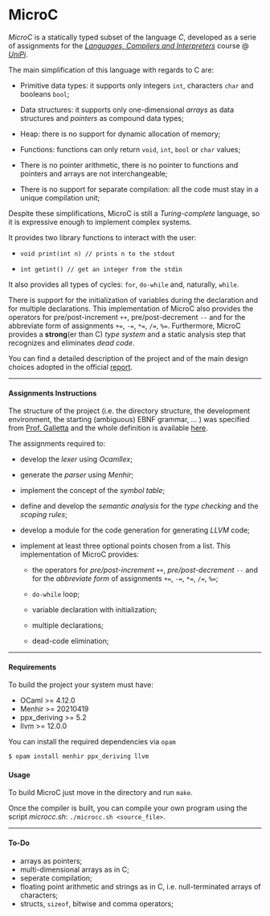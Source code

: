 # MicroC

*MicroC* is a statically typed subset of the language *C*, developed as a serie of assignments for the [*Languages, Compilers and Interpreters*](https://github.com/lillo/compiler-course-unipi) course @ [*UniPi*](https://di.unipi.it/). 

The main simplification of this language with regards to C are:

- Primitive data types: it supports only integers `int`, characters `char` and booleans `bool`;

- Data structures: it supports only one-dimensional *arrays* as data structures and *pointers* as compound data types;

- Heap: there is no support for dynamic allocation of memory;

- Functions: functions can only return `void`, `int`, `bool` or `char` values;

- There is no pointer arithmetic, there is no pointer to functions and pointers and arrays are not interchangeable;

- There is no support for separate compilation: all the code must stay in a unique compilation unit; 

Despite these simplifications, MicroC is still a *Turing-complete* language, so it is expressive enough to implement complex systems. 

It provides two library functions to interact with the user:

- `void print(int n) // prints n to the stdout`

- `int getint() // get an integer from the stdin`

It also provides all types of cycles: `for`, `do-while` and, naturally, `while`. 

There is support for the initialization of variables during the declaration and for multiple declarations.
This implementation of MicroC also provides the operators for pre/post-increment `++`, pre/post-decrement `--` and for the abbreviate form of assignments `+=`, `-=`, `*=`, `/=`, `%=`.
Furthermore, MicroC provides a **strong**(er than C) *type system* and a static analysis step that recognizes and eliminates *dead code*.

You can find a detailed description of the project and of the main design choices adopted in the official [report](https://github.com/marcoantoniocorallo/MicroC/blob/main/MicroC.pdf).

---

#### Assignments Instructions

The structure of the project (i.e. the directory structure, the development environment, the starting (ambiguous) EBNF grammar, ... ) was specified from [Prof. Galletta](https://github.com/lillo) and the whole definition is available [here](https://github.com/lillo/compiler-course-unipi/tree/main/microc).

The assignments required to:

- develop the *lexer* using *Ocamllex*;

- generate the *parser* using *Menhir*;

- implement the concept of the *symbol table*;

- define and develop the *semantic analysis* for the *type checking* and the *scoping rules*;

- develop a module for the code generation for generating *LLVM* code;

- implement at least three optional points chosen from a list.
  This implementation of MicroC provides:
  
  - the operators for *pre/post-increment* `++`, *pre/post-decrement* `--` and for the *abbreviate form* of assignments `+=`, `-=`, `*=`, `/=`, `%=`;
  
  - `do-while` loop;
  
  - variable declaration with initialization;
  
  - multiple declarations;
  
  - dead-code elimination;

---

#### Requirements

To build the project your system must have:

* OCaml >= 4.12.0
* Menhir >= 20210419
* ppx_deriving >= 5.2 
* llvm >= 12.0.0

You can install the required dependencies via `opam`

```sh
$ opam install menhir ppx_deriving llvm
```

#### Usage

To build MicroC just move in the directory and run `make`. 

Once the compiler is built, you can compile your own program using the script *microcc.sh*: `./microcc.sh <source_file>`.

---

#### To-Do

- arrays as pointers; 
- multi-dimensional arrays as in C;
- seperate compilation;
- floating point arithmetic and strings as in C, i.e. null-terminated arrays of characters;
- structs, `sizeof`, bitwise and comma operators;
